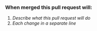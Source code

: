### When merged this pull request will:

1. *Describe what this pull request will do*
2. *Each change in a separate line*
